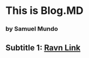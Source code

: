 <h1> This is Blog.MD </h1>
<h3> by Samuel Mundo </h3>

<h2> Subtitle 1: <a href='https://ravn.co'>Ravn Link</a></h2>